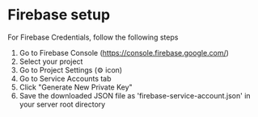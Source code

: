 # Firebase setup

For Firebase Credentials, follow the following steps

1. Go to Firebase Console (<https://console.firebase.google.com/>)
2. Select your project
3. Go to Project Settings (⚙️ icon)
4. Go to Service Accounts tab
5. Click "Generate New Private Key"
6. Save the downloaded JSON file as 'firebase-service-account.json' in your server root directory